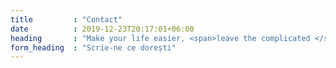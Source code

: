 ```yaml
---
title         : "Contact"
date          : 2019-12-23T20:17:01+06:00
heading       : "Make your life easier, <span>leave the complicated </span> and dangerous stuff to me."
form_heading  : "Scrie-ne ce dorești"
---
```


